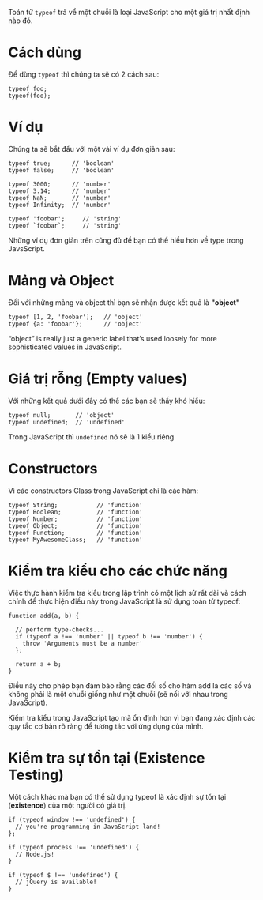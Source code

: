 Toán tử  `typeof` trả về một chuỗi là loại JavaScript cho một giá trị nhất định nào đó.
# Cách dùng

Để dùng `typeof` thì chúng ta sẽ có 2 cách sau:

```c:js
typeof foo;
typeof(foo);
```

# Ví dụ
Chúng ta sẽ bắt đầu với một vài ví dụ đơn giản sau:

```javascript:js
typeof true;      // 'boolean'
typeof false;     // 'boolean'

typeof 3000;      // 'number'
typeof 3.14;      // 'number'
typeof NaN;       // 'number'
typeof Infinity;  // 'number'

typeof 'foobar';     // 'string'
typeof `foobar`;     // 'string'
```

Những ví dụ đơn giản trên cũng đủ để bạn có thể hiểu hơn về type trong JavsScript.

# Mảng và Object

Đối với những mảng và object thì bạn sẽ nhận được kết quả là **"object"**

```javascript:js
typeof [1, 2, 'foobar'];   // 'object'
typeof {a: 'foobar'};      // 'object'
```

“object” is really just a generic label that’s used loosely for more sophisticated values in JavaScript.

# Giá trị rỗng (Empty values)

Với những kết quả dưới đây có thể các bạn sẽ thấy khó hiểu:

```javascript:js
typeof null;       // 'object'
typeof undefined;  // 'undefined' 
```

Trong JavaScript thì `undefined` nó sẽ là 1 kiểu riêng

# Constructors

Vì các constructors Class trong JavaScript chỉ là các hàm:

```php:js
typeof String;           // 'function'
typeof Boolean;          // 'function' 
typeof Number;           // 'function'
typeof Object;           // 'function'
typeof Function;         // 'function'
typeof MyAwesomeClass;   // 'function'  
```

# Kiểm tra kiểu cho các chức năng

Việc thực hành kiểm tra kiểu trong lập trình có một lịch sử rất dài và cách chính để thực hiện điều này trong JavaScript là sử dụng toán tử typeof:

```javascript:js
function add(a, b) {

  // perform type-checks...
  if (typeof a !== 'number' || typeof b !== 'number') {
    throw 'Arguments must be a number'
  };

  return a + b;
}
```

Điều này cho phép bạn đảm bảo rằng các đối số cho hàm add là các số và không phải là một chuỗi giống như một chuỗi (sẽ nối với nhau trong JavaScript).

Kiểm tra kiểu trong JavaScript tạo mã ổn định hơn vì bạn đang xác định các quy tắc cơ bản rõ ràng để tương tác với ứng dụng của mình.
# Kiểm tra sự tồn tại (Existence Testing)

Một cách khác mà bạn có thể sử dụng typeof là xác định sự tồn tại (**existence**) của một người có giá trị.

```javascript:js
if (typeof window !== 'undefined') {
  // you're programming in JavaScript land!
};

if (typeof process !== 'undefined') {
  // Node.js!
}

if (typeof $ !== 'undefined') {
  // jQuery is available! 
}
```